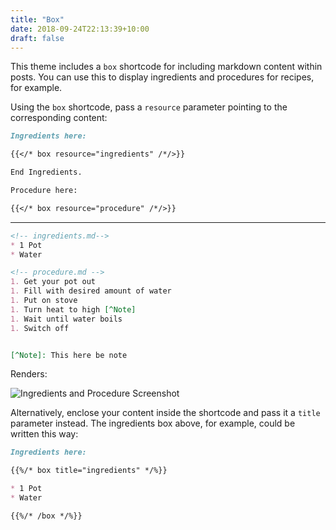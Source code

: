 ```yaml
---
title: "Box"
date: 2018-09-24T22:13:39+10:00
draft: false
---
```



This theme includes a `box` shortcode for including markdown content within posts. You can use this to display ingredients and procedures for recipes, for example.

Using the `box` shortcode, pass a `resource` parameter pointing to the corresponding content: 

```md
Ingredients here:

{{</* box resource="ingredients" /*/>}}

End Ingredients.

Procedure here:

{{</* box resource="procedure" /*/>}}
```
---
```md
<!-- ingredients.md-->
* 1 Pot 
* Water
```

```md
<!-- procedure.md -->
1. Get your pot out
1. Fill with desired amount of water
1. Put on stove
1. Turn heat to high [^Note]
1. Wait until water boils
1. Switch off


[^Note]: This here be note
```
Renders:

![Ingredients and Procedure Screenshot](https://github.com/pointyfar/pointybubl/blob/master/images/screenshot-recipes.png)

Alternatively, enclose your content inside the shortcode and pass it a `title` parameter instead. The ingredients box above, for example, could be written this way:


```md
Ingredients here: 

{{%/* box title="ingredients" */%}}

* 1 Pot 
* Water

{{%/* /box */%}}
```